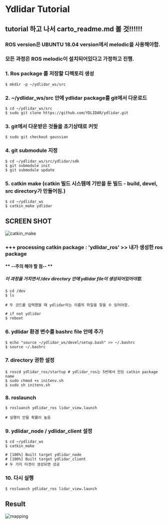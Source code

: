 # Ydlidar Tutorial

## tutorial 하고 나서 carto_readme.md 볼 것!!!!!!

### ROS version은 UBUNTU 18.04 version에서 melodic을 사용해야함. 
### 모든 과정은 ROS melodic이 설치되어있다고 가정하고 진행.

### 1. Ros package 를 저장할 디렉토리 생성
```
$ mkdir -p ~/ydlidar_ws/src
```

### 2. ~/ydlidar_ws/src 안에 ydlidar package를 git에서 다운로드
```
$ cd ~/ydlidar_ws/src
$ sudo git clone https://github.com/YDLIDAR/ydlidar.git
```

### 3. git에서 다운받은 것들을 초기상태로 커밋
```
$ sudo git checkout gaussian
```

### 4. git submodule 지정
```
$ cd ~/ydlidar_ws/src/ydlidar/sdk
$ git submodule init
$ git submodule update
```

### 5. catkin make (catkin 빌드 시스템에 기반을 둔 빌드 - build, devel, src directory가 만들어짐.)
```
$ cd ~/ydlidar_ws
$ catkin_make ydlidar
```
## SCREEN SHOT
![catkin_make](https://user-images.githubusercontent.com/46383014/73356798-774e1400-42de-11ea-9da7-f7fd45d421f1.png)
### +++ processing catkin package : 'ydlidar_ros' >> 내가 생성한 ros package

#### ** --주의 해야 할 점-- **
##### 이 과정을 거치면서 /dev directory 안에 ydlidar file이 생성되어있어야함.
```
$ cd /dev
$ ls

# 두 코드를 입력했을 때 ydlidar라는 이름의 파일을 찾을 수 있어야함. 

# if not ydlidar
$ reboot
```

### 6. ydlidar 환경 변수를 bashrc file 안에 추가
```
$ echo "source ~/ydlidar_ws/devel/setup.bash" >> ~/.bashrc
$ source ~/.bashrc
```

### 7. directory 권한 설정
```
$ roscd ydlidar_ros/startup # ydlidar_ros는 5번에서 만든 catkin package name
$ sudo chmod +x initenv.sh
$ sudo sh initenv.sh
```

### 8. roslaunch 
```
$ rosluanch ydlidar_ros lidar_view.launch

# 실행이 안될 확률이 높음
```

### 9. ydlidar_node / ydlidar_client 설정
```
$ cd ~/ydlidar_ws
$ catkin_make

# [100%] Built target ydlidar_node
# [100%] Built target ydlidar_client
# 두 가지 타겟이 생성되면 성공
```

### 10. 다시 실행
```
$ rosluanch ydlidar_ros lidar_view.launch
```
## Result
![mapping](https://user-images.githubusercontent.com/46383014/73356963-da3fab00-42de-11ea-8a6d-06a07113587a.png)

